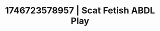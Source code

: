 ---
categories:
- Immersive passion
- Flushed cheeks
- AI-generated
- Moonlit passion
- Cyberpunk intimacy
- Tattooed beauties
- ASMR
- Cosplay
image: /assets/images/1746723578957.jpg
layout: post
seo:
  description: Featured content with high-quality Scat Fetish, ABDL Play. HD images
    available.
  keywords: Scat Fetish, ABDL Play
  og_image: /assets/images/1746723578957.jpg
  schema_type: VisualArtwork
tags:
- ABDL Play
- '#1746723578957'
- Scat Fetish
title: 1746723578957 | Scat Fetish ABDL Play
---